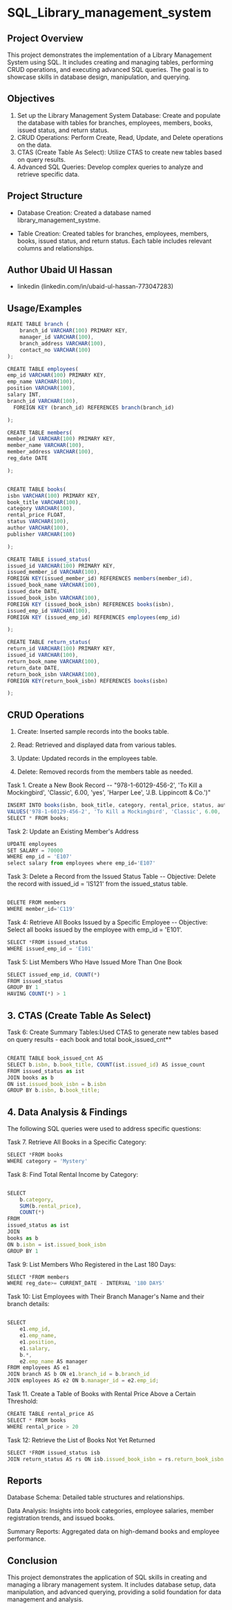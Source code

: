 # SQL_Library_management_system
## Project Overview

This project demonstrates the implementation of a Library Management System using SQL. It includes creating and managing tables, performing CRUD operations, and executing advanced SQL queries. The goal is to showcase skills in database design, manipulation, and querying.

## Objectives
1) Set up the Library Management System Database: Create and populate the database with tables for branches, employees, members, books, issued status, and return status.
2) CRUD Operations: Perform Create, Read, Update, and Delete operations on the data.
3) CTAS (Create Table As Select): Utilize CTAS to create new tables based on query results.
4) Advanced SQL Queries: Develop complex queries to analyze and retrieve specific data.

## Project Structure

- Database Creation: Created a database named library_management_systme.

- Table Creation: Created tables for branches,  employees, members, books, issued status, and return status. Each table includes relevant columns and relationships.


## Author Ubaid Ul Hassan

- linkedin (linkedin.com/in/ubaid-ul-hassan-773047283)





## Usage/Examples

```javascript
REATE TABLE branch (
    branch_id VARCHAR(100) PRIMARY KEY,
    manager_id VARCHAR(100),
    branch_address VARCHAR(100),
    contact_no VARCHAR(100)
);

CREATE TABLE employees(
emp_id VARCHAR(100) PRIMARY KEY,
emp_name VARCHAR(100),
position VARCHAR(100),	
salary INT,	
branch_id VARCHAR(100),
  FOREIGN KEY (branch_id) REFERENCES branch(branch_id)

);

CREATE TABLE members(
member_id VARCHAR(100) PRIMARY KEY,
member_name VARCHAR(100),
member_address VARCHAR(100),
reg_date DATE

);


CREATE TABLE books(
isbn VARCHAR(100) PRIMARY KEY,
book_title VARCHAR(100),
category VARCHAR(100),	
rental_price FLOAT,
status VARCHAR(100),
author VARCHAR(100),
publisher VARCHAR(100)

);

CREATE TABLE issued_status(
issued_id VARCHAR(100) PRIMARY KEY,
issued_member_id VARCHAR(100),
FOREIGN KEY(issued_member_id) REFERENCES members(member_id),
issued_book_name VARCHAR(100),
issued_date DATE,
issued_book_isbn VARCHAR(100),
FOREIGN KEY (issued_book_isbn) REFERENCES books(isbn),
issued_emp_id VARCHAR(100),
FOREIGN KEY (issued_emp_id) REFERENCES employees(emp_id)

);

CREATE TABLE return_status(
return_id VARCHAR(100) PRIMARY KEY,
issued_id VARCHAR(100),
return_book_name VARCHAR(100),
return_date DATE,
return_book_isbn VARCHAR(100),
FOREIGN KEY(return_book_isbn) REFERENCES books(isbn)

); 

```

## CRUD Operations
1) Create: Inserted sample records into the books table.

2) Read: Retrieved and displayed data from various tables.

3) Update: Updated records in the employees table.

4) Delete: Removed records from the members table as needed.

Task 1. Create a New Book Record -- "978-1-60129-456-2', 'To Kill a Mockingbird', 'Classic', 6.00, 'yes', 'Harper Lee', 'J.B. Lippincott & Co.')"

```javascript
INSERT INTO books(isbn, book_title, category, rental_price, status, author, publisher)
VALUES('978-1-60129-456-2', 'To Kill a Mockingbird', 'Classic', 6.00, 'yes', 'Harper Lee', 'J.B. Lippincott & Co.');
SELECT * FROM books;

```

Task 2: Update an Existing Member's Address

```javascript
UPDATE employees
SET SALARY = 70000
WHERE emp_id = 'E107'
select salary from employees where emp_id='E107'

```

Task 3: Delete a Record from the Issued Status Table -- Objective: Delete the record with issued_id = 'IS121' from the issued_status table.

```javascript

DELETE FROM members
WHERE member_id='C119'

```

Task 4: Retrieve All Books Issued by a Specific Employee -- Objective: Select all books issued by the employee with emp_id = 'E101'.


```javascript
SELECT *FROM issued_status 
WHERE issued_emp_id = 'E101'

```

Task 5: List Members Who Have Issued More Than One Book


```javascript
SELECT issued_emp_id, COUNT(*)
FROM issued_status
GROUP BY 1
HAVING COUNT(*) > 1

```

## 3. CTAS (Create Table As Select)
Task 6: Create Summary Tables:Used CTAS to generate new tables based on query results - each book and total book_issued_cnt**

```javascript

CREATE TABLE book_issued_cnt AS
SELECT b.isbn, b.book_title, COUNT(ist.issued_id) AS issue_count
FROM issued_status as ist
JOIN books as b
ON ist.issued_book_isbn = b.isbn
GROUP BY b.isbn, b.book_title;
```

## 4. Data Analysis & Findings

The following SQL queries were used to address specific questions:

Task 7. Retrieve All Books in a Specific Category:

```javascript
SELECT *FROM books
WHERE category = 'Mystery'
```

Task 8: Find Total Rental Income by Category:

```javascript

SELECT 
    b.category,
    SUM(b.rental_price),
    COUNT(*)
FROM 
issued_status as ist
JOIN
books as b
ON b.isbn = ist.issued_book_isbn
GROUP BY 1

```
Task 9: List Members Who Registered in the Last 180 Days:

``` javascript
SELECT *FROM members
WHERE reg_date>= CURRENT_DATE - INTERVAL '180 DAYS'
```

Task 10: List Employees with Their Branch Manager's Name and their branch details:
```javascript

SELECT 
    e1.emp_id, 
    e1.emp_name, 
    e1.position, 
    e1.salary,
    b.*, 
    e2.emp_name AS manager
FROM employees AS e1
JOIN branch AS b ON e1.branch_id = b.branch_id
JOIN employees AS e2 ON b.manager_id = e2.emp_id;
```

Task 11. Create a Table of Books with Rental Price Above a Certain Threshold:

```javascript
CREATE TABLE rental_price AS
SELECT * FROM books 
WHERE rental_price > 20

```

Task 12: Retrieve the List of Books Not Yet Returned

```javascript
SELECT *FROM issued_status isb
JOIN return_status AS rs ON isb.issued_book_isbn = rs.return_book_isbn


```


## Reports
Database Schema: Detailed table structures and relationships.

Data Analysis: Insights into book categories, employee salaries, member registration trends, and issued books.

Summary Reports: Aggregated data on high-demand books and employee performance.

## Conclusion
This project demonstrates the application of SQL skills in creating and managing a library management system. It includes database setup, data manipulation, and advanced querying, providing a solid foundation for data management and analysis.


